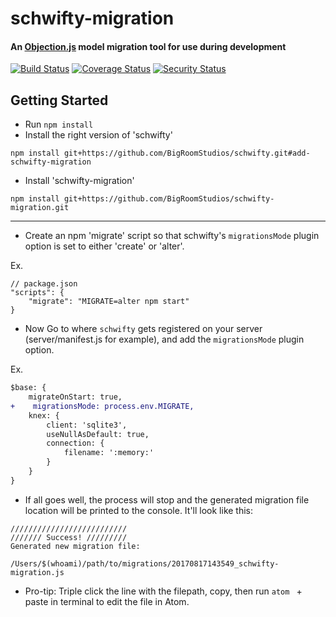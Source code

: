 # schwifty-migration

#### An [Objection.js](https://github.com/Vincit/objection.js) model migration tool for use during development

[![Build Status](https://travis-ci.org/BigRoomStudios/schwifty-migration.svg?branch=master)](https://travis-ci.org/BigRoomStudios/schwifty-migration) [![Coverage Status](https://coveralls.io/repos/github/BigRoomStudios/schwifty-migration/badge.svg?branch=master)](https://coveralls.io/github/BigRoomStudios/schwifty-migration?branch=master) [![Security Status](https://nodesecurity.io/orgs/big-room-studios/projects/3f03e446-4689-49b3-9d82-ab3070eea553/badge)](https://nodesecurity.io/orgs/big-room-studios/projects/3f03e446-4689-49b3-9d82-ab3070eea553)

## Getting Started
- Run `npm install`
- Install the right version of 'schwifty'
```
npm install git+https://github.com/BigRoomStudios/schwifty.git#add-schwifty-migration
```
- Install 'schwifty-migration'
```
npm install git+https://github.com/BigRoomStudios/schwifty-migration.git
```
---

- Create an npm 'migrate' script so that schwifty's `migrationsMode` plugin option is set to either 'create' or 'alter'.

Ex.
```
// package.json
"scripts": {
    "migrate": "MIGRATE=alter npm start"
}
```


- Now Go to where `schwifty` gets registered on your server (server/manifest.js for example), and add the `migrationsMode` plugin option.

Ex.
```diff
$base: {
    migrateOnStart: true,
+    migrationsMode: process.env.MIGRATE,
    knex: {
        client: 'sqlite3',
        useNullAsDefault: true,
        connection: {
            filename: ':memory:'
        }
    }
}
```

- If all goes well, the process will stop and the generated migration file location will be printed to the console. It'll look like this:
```
//////////////////////////
/////// Success! /////////
Generated new migration file:

/Users/$(whoami)/path/to/migrations/20170817143549_schwifty-migration.js
```
- Pro-tip: Triple click the line with the filepath, copy, then run `atom ` + paste in terminal to edit the file in Atom.
